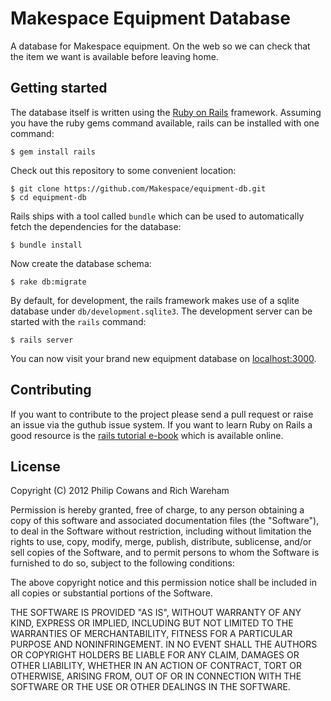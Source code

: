 # Makespace Equipment Database

A database for Makespace equipment. On the web so we can check that the item we
want is available before leaving home.

## Getting started

The database itself is written using the [Ruby on
Rails](http://rubyonrails.org/) framework. Assuming you have the ruby gems
command available, rails can be installed with one command:

    $ gem install rails

Check out this repository to some convenient location:

    $ git clone https://github.com/Makespace/equipment-db.git
    $ cd equipment-db

Rails ships with a tool called `bundle` which can be used to automatically
fetch the dependencies for the database:

    $ bundle install

Now create the database schema:

    $ rake db:migrate

By default, for development, the rails framework makes use of a sqlite database
under `db/development.sqlite3`. The development server can be started with the
`rails` command:

    $ rails server

You can now visit your brand new equipment database on
[localhost:3000](http://localhost:3000).

## Contributing

If you want to contribute to the project please send a pull request or raise an
issue via the guthub issue system. If you want to learn Ruby on Rails a good
resource is the [rails tutorial
e-book](http://ruby.railstutorial.org/chapters/beginning#top) which is
available online.

## License

Copyright (C) 2012 Philip Cowans and Rich Wareham

Permission is hereby granted, free of charge, to any person obtaining
a copy of this software and associated documentation files (the
"Software"), to deal in the Software without restriction, including
without limitation the rights to use, copy, modify, merge, publish,
distribute, sublicense, and/or sell copies of the Software, and to
permit persons to whom the Software is furnished to do so, subject to
the following conditions:

The above copyright notice and this permission notice shall be
included in all copies or substantial portions of the Software.

THE SOFTWARE IS PROVIDED "AS IS", WITHOUT WARRANTY OF ANY KIND,
EXPRESS OR IMPLIED, INCLUDING BUT NOT LIMITED TO THE WARRANTIES OF
MERCHANTABILITY, FITNESS FOR A PARTICULAR PURPOSE AND
NONINFRINGEMENT. IN NO EVENT SHALL THE AUTHORS OR COPYRIGHT HOLDERS BE
LIABLE FOR ANY CLAIM, DAMAGES OR OTHER LIABILITY, WHETHER IN AN ACTION
OF CONTRACT, TORT OR OTHERWISE, ARISING FROM, OUT OF OR IN CONNECTION
WITH THE SOFTWARE OR THE USE OR OTHER DEALINGS IN THE SOFTWARE.
